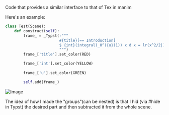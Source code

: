 Code that provides a similar interface to that of Tex in manim

 Here's an example:
```py
class Test(Scene):
    def construct(self):
        frame_ = _Typst(r"""
                        #{title}[== Introduction]
                        $ {int}(integral)_0^({u}(1)) x d x = lr(x^2/2|)_0^1 $
                        """)
        frame_['title'].set_color(RED)

        frame_['int'].set_color(YELLOW)
        
        frame_['u'].set_color(GREEN)

        self.add(frame_)
```

![Image](https://github.com/user-attachments/assets/8e2d7511-3250-42a7-8f3e-1dced26ece52)


The idea of how I made the "groups"(can be nested) is that I hid (via #hide in Typst) the desired part and then subtracted it from the whole scene.
